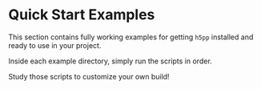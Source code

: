 # Quick Start Examples

This section contains fully working examples for getting `h5pp` installed and ready to use in your project.

Inside each example directory, simply run the scripts in order. 

Study those scripts to customize your own build!
